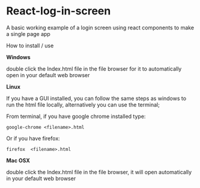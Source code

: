 # React-log-in-screen

A basic working example of a login screen using react components to make a single page app

How to install / use

**Windows**

double click the Index.html file in the file browser for it to automatically open in your default web browser

**Linux**

If you have a GUI installed, you can follow the same steps as windows to run the html file locally, alternatively you can use the terminal;

From terminal, if you have google chrome installed type:

```google-chrome <filename>.html```

Or if you have firefox:

```firefox  <filename>.html```

**Mac OSX**

double click the Index.html file in the file browser, it will open automatically in your default web browser
